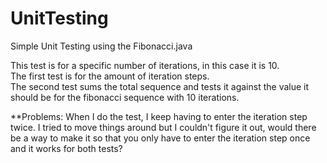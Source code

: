 # UnitTesting
Simple Unit Testing using the Fibonacci.java 

This test is for a specific number of iterations, in this case it is 10. <br />
The first test is for the amount of iteration steps. <br />
The second test sums the total sequence and tests it against the value it should be for the fibonacci sequence with 10 iterations. <br />

**Problems: When I do the test, I keep having to enter the iteration step twice. I tried to move things around but I couldn't figure it out, would there be a way to make it so that you only have to enter the iteration step once and it works for both tests?
